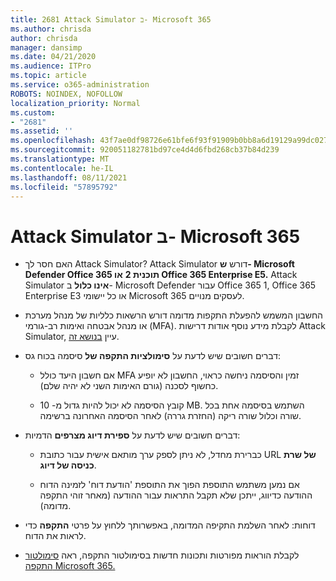 ```yaml
---
title: 2681 Attack Simulator ב- Microsoft 365
ms.author: chrisda
author: chrisda
manager: dansimp
ms.date: 04/21/2020
ms.audience: ITPro
ms.topic: article
ms.service: o365-administration
ROBOTS: NOINDEX, NOFOLLOW
localization_priority: Normal
ms.custom:
- "2681"
ms.assetid: ''
ms.openlocfilehash: 43f7ae0df98726e61bfe6f93f91909b0bb8a6d19129a99dc027e8b563bc35a6c
ms.sourcegitcommit: 920051182781bd97ce4d4d6fbd268cb37b84d239
ms.translationtype: MT
ms.contentlocale: he-IL
ms.lasthandoff: 08/11/2021
ms.locfileid: "57895792"
---
```

# <a name="attack-simulator-in-microsoft-365"></a>Attack Simulator ב- Microsoft 365

- האם חסר לך Attack Simulator? Attack Simulator דורש **ש- Microsoft Defender Office 365 תוכנית 2** **או Office 365 Enterprise E5.** Attack Simulator **אינו כלול** ב- Microsoft Defender עבור Office 365 1, Office 365 Enterprise E3 או כל יישומי Microsoft 365 לעסקים מנויים.

- החשבון המשמש להפעלת התקפות מדומה דורש הרשאות כלליות של מנהל מערכת או מנהל אבטחה ואימות רב-גורמי (MFA). לקבלת מידע נוסף אודות דרישות Attack Simulator, עיין [בנושא זה](https://docs.microsoft.com/microsoft-365/security/office-365-security/attack-simulator).

- דברים חשובים שיש לדעת על **סימולציות התקפה של** סיסמה בכוח גס:

  - אם חשבון היעד כולל MFA זמין והסיסמה ניחשה כראוי, החשבון לא יופיע כחשוף לסכנה (גורם האימות השני לא יהיה שלם).

  - קובץ הסיסמה לא יכול להיות גדול מ- 10 MB. השתמש בסיסמה אחת בכל שורה וכלול שורה ריקה (החזרת גררה) לאחר הסיסמה האחרונה ברשימה.

- דברים חשובים שיש לדעת על **ספירת דיוג מצרפים** הדמיות:

  - כברירת מחדל, לא ניתן לספק ערך מותאם אישית עבור כתובת URL **של שרת כניסה של דיוג**.

  - אם נמען [](https://docs.microsoft.com/microsoft-365/security/office-365-security/enable-the-report-message-add-in) משתמש התוספת הפוך את התוספת 'הודעת דוח' לזמינה הדוח ההודעה כדיווג, ייתכן שלא תקבל התראות עבור ההודעה (מאחר זוהי התקפה מדומה).

- דוחות: לאחר השלמת התקיפה המדומה, באפשרותך ללחוץ על פרטי **התקפה** כדי לראות את הדוח.

- לקבלת הוראות מפורטות ותכונות חדשות בסימולטור התקפה, ראה [סימולטור התקפה Microsoft 365.](https://docs.microsoft.com/microsoft-365/security/office-365-security/attack-simulator)
